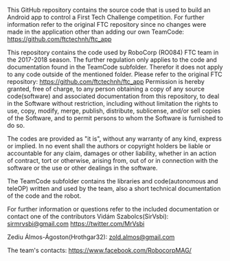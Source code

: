 This GitHub repository contains the source code that is used to build an Android app to control a First Tech Challenge competition.
For further information refer to the original FTC repository since no changes were made in the application other than adding our own TeamCode:
https://github.com/ftctechnh/ftc_app


This repository contains the code used by RoboCorp (RO084) FTC team in the 2017-2018 season.
The further regulation only applies to the code and documentation found in the TeamCode subfolder. Therefor it does not apply to any code outside of
the mentioned folder. Please refer to the original FTC repository: https://github.com/ftctechnh/ftc_app
Permission is hereby granted, free of charge, to any person obtaining a copy of any source code(software) and associated documentation from this
repository, to deal in the Software without restriction, including without limitation the rights to use, copy, modify, merge, publish, distribute,
sublicense, and/or sell copies of the Software, and to permit persons to whom the Software is furnished to do so.

The codes are provided as "it is", without any warranty of any kind, express or implied. In no event shall the authors or copyright holders be
liable or accountable for any claim, damages or other liability, whether in an action of contract, tort or otherwise, arising from, out of or in
connection with
the software or the use or other dealings in the software.


The TeamCode subfolder contains the libraries and code(autonomous and teleOP) written and used by the team, also a short technical documentation of
 the code and the robot.


For further information or questions refer to the included documentation or contact one of the contributors
Vidám Szabolcs(SirVsbi):
    sirmrvsbi@gmail.com
    https://twitter.com/MrVsbi

Zediu Álmos-Ágoston(Hrothgar32):
    zold.almos@gmail.com

The team's contacts:
    https://www.facebook.com/RobocorpMAG/
